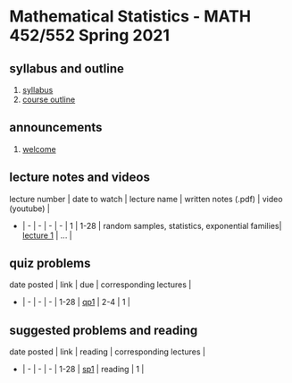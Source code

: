 # Mathematical Statistics - MATH 452/552 Spring 2021

## syllabus and outline

1. [syllabus](syllabus.md)
2. [course outline](outline.pdf)


## announcements

1. [welcome](announce/welcome.md)

## lecture notes and videos

lecture number | date to watch | lecture name | written notes (.pdf) | video (youtube) |
- | - | - | - | - |
1 | 1-28 | random samples, statistics, exponential families| [lecture 1](lns/lec1.pdf) | ... |


## quiz problems

date posted | link | due | corresponding lectures |
- | - | - | - |
1-28 | [qp1](qps/qp1.pdf) | 2-4 | 1 | 

## suggested problems and reading

date posted | link | reading | corresponding lectures |
- | - | - | - |
1-28 | [sp1](sps/sp1.pdf) |  reading | 1 | 



